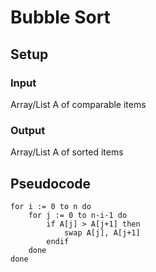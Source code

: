 # Bubble Sort

## Setup

### Input
Array/List A of comparable items

### Output
Array/List A of sorted items

## Pseudocode
```
for i := 0 to n do
    for j := 0 to n-i-1 do
        if A[j] > A[j+1] then
            swap A[j], A[j+1]
        endif
    done
done
```
